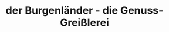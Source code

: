 ---
title: "der Burgenländer - die Genuss-Greißlerei"
url: /wien/der-burgenlaender-die-genuss-greisslerei/
shop: Feinkost
---